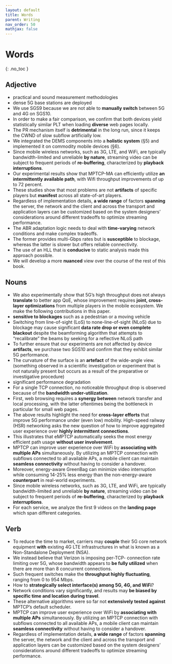```yaml
---
layout: default
title: Words
parent: Writing
nav_order: 50
mathjax: false
---
```


# Words
{: .no_toc }

## Adjective

- practical and sound measurement methodologies
- dense 5G base stations are deployed
- We use SGS9 because we are not able to **manually switch** between 5G and 4G on SGS10.
- In order to make a fair comparison, we confirm that both devices yield statistically similar PLT when loading **diverse** web pages locally.
- The PR mechanism itself is **detrimental** in the long run, since it keeps the CWND of slow subflow artificially low.
- We integrated the DEMS components into a **holistic system** (§5) and implemented it on commodity mobile devices (§6).
- Since mobile wireless networks, such as 3G, LTE, and WiFi, are typically bandwidth-limited and unreliable **by nature**, streaming video can be subject to frequent periods of **re-buffering**, characterized by **playback interruptions**.
- Our experimental results show that MPTCP-MA can efficiently utilize **an intermittently available path**, with Wifi throughput improvements of up to 72 percent.
- These studies show that most problems are not **artifacts** of specific players but **manifest** across all state-of-art players.
- Regardless of implementation details, **a wide range** of factors **spanning** the server, the network and the client and across the transport and application layers can be customized based on the system designers’ considerations around different tradeoffs to optimize streaming performance. 
- The ABR adaptation logic needs to deal with **time-varying** network conditions and make complex tradeoffs.
- The former provides multi-Gbps rates but is **susceptible** to blockage, whereas the latter is slower but offers reliable connectivity. 
- The use of an HLL that is **conducive** to static analysis made this approach possible.
- We will develop a more **nuanced** view over the course of the rest of this book.

## Nouns

- We also experimentally show that 5G’s high throughput does not always **translate** to better app QoE, whose improvement requires **joint, cross-layer optimizations** from multiple players in the mobile ecosystem. We make the following contributions in this paper.
- **sensitive to blockages** such as a pedestrian or a moving vehicle
- Switching from line-of-sight (LoS) to none-line-of-sight (NLoS) due to blockage may cause significant **data rate drop or even complete blackout** despite the beamforming algorithm that attempts to “recalibrate” the beams by seeking for a reflective NLoS path
- To further ensure that our experiments are not affected by device **artifacts**, we purchase two SGS10 and confirm that they exhibit similar 5G performance. 
- The curvature of the surface is an **artefact** of the wide-angle view. (something observed in a scientific investigation or experiment that is not naturally present but occurs as a result of the preparative or investigative procedure)
- significant performance degradation
- For a single TCP connection, no noticeable throughput drop is observed because of the **bandwidth under-utilization**.
- First, web browsing requires a **synergy between** network transfer and local processing, with the latter oftentimes being the bottleneck in particular for small web pages. 
- The above results highlight the need for **cross-layer efforts** that improve 5G performance under (even low) mobility. 
High-speed railway (HSR) networking asks the new question of how to improve aggregated user experience over **highly intermittent connections**.
- This illustrates that eMPTCP automatically seeks the most energy efficient path usage **without user involvement**.
- MPTCP can improve user experience over WiFi by **associating with multiple APs** simultaneously. By utilizing an MPTCP connection with subflows connected to all available APs, a mobile client can maintain **seamless connectivity** without having to consider a handover.
- Moreover, energy-aware GreenBag can minimize video interruption while consuming 14-25% less energy than the non-energy-aware **counterpart** in real-world experiments.
- Since mobile wireless networks, such as 3G, LTE, and WiFi, are typically bandwidth-limited and unreliable **by nature**, streaming video can be subject to frequent periods of **re-buffering**, characterized by **playback interruptions**.
- For each service, we analyze the first 9 videos on the **landing page** which span different categories. 

## Verb

- To reduce the time to market, carriers may **couple** their 5G core network equipment **with** existing 4G LTE infrastructures in what is known as a Non-Standalone Deployment (NSA). 
- We instead believe that Verizon is imposing per-TCP- connection rate limiting over 5G, whose bandwidth appears to **be fully utilized** when there are more than 8 concurrent connections.
- Such frequent switches make the **throughput highly fluctuating**, ranging from 0 to 954 Mbps.
- How to **strategically select interface(s) among 5G, 4G, and WiFi**? 
- Network conditions vary significantly, and results may **be biased by specific time and location during travel**.
- These alternative algorithms were so far not **extensively tested against** MPTCP’s default scheduler. 
- MPTCP can improve user experience over WiFi by **associating with multiple APs** simultaneously. By utilizing an MPTCP connection with subflows connected to all available APs, a mobile client can maintain **seamless connectivity** without having to consider a handover.
- Regardless of implementation details, **a wide range** of factors **spanning** the server, the network and the client and across the transport and application layers can be customized based on the system designers’ considerations around different tradeoffs to optimize streaming performance. 

  
